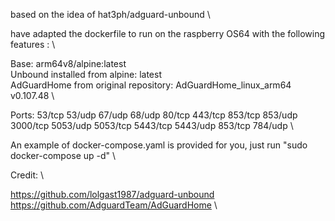based on the idea of hat3ph/adguard-unbound \

have adapted the dockerfile to run on the raspberry OS64 with the following features : \

Base: arm64v8/alpine:latest \
Unbound installed from alpine: latest \
AdGuardHome from original repository: AdGuardHome_linux_arm64 v0.107.48 \

Ports: 53/tcp 53/udp 67/udp 68/udp 80/tcp 443/tcp 853/tcp 853/udp 3000/tcp 5053/udp 5053/tcp 5443/tcp 5443/udp 853/tcp 784/udp \

An example of docker-compose.yaml is provided for you, just run "sudo docker-compose up -d" \

Credit: \ 

https://github.com/lolgast1987/adguard-unbound \
https://github.com/AdguardTeam/AdGuardHome \
